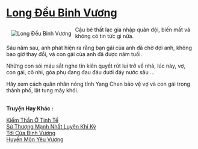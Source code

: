<a href="https://truyenwiki.net/long-deu-binh-vuong.35067/" title="Long Đều Binh Vương"><h1>Long Đều Binh Vương</h1></a><div style="display:table"><img align="right" style="float: left; padding: 10px;" src="https://truyenwiki.net/a/img/str/src/35067.jpg" alt="Long Đều Binh Vương">Cậu bé thất lạc gia nhập quân đội, biến mất và không có tin tức gì nữa.<p></p> Sáu năm sau, anh phát hiện ra rằng bạn gái của anh đã chờ đợi anh, không bao giờ thay đổi, và con gái của anh đã được năm tuổi.<p></p> Những con sói máu sắt nghe tin kiên quyết rút lui trở về nhà, lúc này, vợ, con gái, cô nhi, góa phụ đang đau đáu dưới đáy nước sâu ...<p></p> Hãy xem cách quân nhân nóng tính Yang Chen bảo vệ vợ và con gái trong thành phố, lật tung mây khói.</div><p><br><b>Truyện Hay Khác :</b></p><a href="https://truyenwiki.net/kiem-than-o-tinh-te.36492/" alt="Kiếm Thần Ở Tinh Tế">Kiếm Thần Ở Tinh Tế</a><br/><a href="https://sangtacviet.wordpress.com/2020/10/22/su-thuong-manh-nhat-luyen-khi-ky/" alt="Sử Thượng Mạnh Nhất Luyện Khí Kỳ">Sử Thượng Mạnh Nhất Luyện Khí Kỳ</a><br/><a href="https://github.com/nownovels/wikidich/tree/master/truyenhay/36104" alt="Tới Cửa Binh Vương">Tới Cửa Binh Vương</a><br/><a href="https://sangtacviet.wordpress.com/2020/10/22/huyen-mon-yeu-vuong/" alt="Huyền Môn Yêu Vương">Huyền Môn Yêu Vương</a><br/>